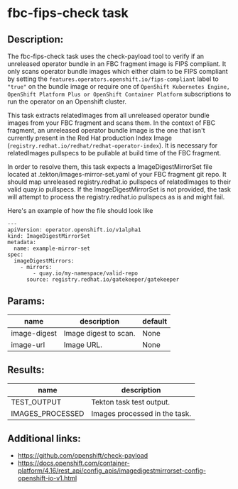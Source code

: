 # fbc-fips-check task

## Description:
The fbc-fips-check task uses the check-payload tool to verify if an unreleased operator bundle in an FBC fragment image is FIPS compliant.
It only scans operator bundle images which either claim to be FIPS compliant by setting the `features.operators.openshift.io/fips-compliant`
label to `"true"` on the bundle image or require one of `OpenShift Kubernetes Engine, OpenShift Platform Plus or OpenShift Container Platform`
subscriptions to run the operator on an Openshift cluster. 

This task extracts relatedImages from all unreleased operator bundle images from your FBC fragment and scans them. In the context of FBC fragment, an unreleased operator bundle image is the one that isn't currently present in the Red Hat production Index Image (`registry.redhat.io/redhat/redhat-operator-index`). It is necessary for relatedImages pullspecs to be pullable at build time of the FBC fragment.

In order to resolve them, this task expects a ImageDigestMirrorSet file located at .tekton/images-mirror-set.yaml of your FBC fragment git repo. It should map unreleased registry.redhat.io pullspecs of relatedImages to their valid quay.io pullspecs. If the ImageDigestMirrorSet is not provided, the task will attempt to process the registry.redhat.io pullspecs as is and might fail.

Here's an example of how the file should look like

```
---
apiVersion: operator.openshift.io/v1alpha1
kind: ImageDigestMirrorSet
metadata:
  name: example-mirror-set
spec:
  imageDigestMirrors:
    - mirrors:
        - quay.io/my-namespace/valid-repo
      source: registry.redhat.io/gatekeeper/gatekeeper
```

## Params:

| name                     | description                                                            | default       |
|--------------------------|------------------------------------------------------------------------|---------------|
| image-digest             | Image digest to scan.                                                  | None          |
| image-url                | Image URL.                                                             | None          |

## Results:

| name               | description                  |
|--------------------|------------------------------|
| TEST_OUTPUT        | Tekton task test output.     |
| IMAGES_PROCESSED   | Images processed in the task.|


## Additional links:
* https://github.com/openshift/check-payload
* https://docs.openshift.com/container-platform/4.16/rest_api/config_apis/imagedigestmirrorset-config-openshift-io-v1.html
